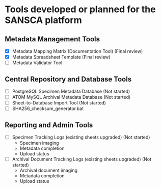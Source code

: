# Tools developed or planned for the SANSCA platform
## Metadata Management Tools

- [X] Metadata Mapping Matrix (Documentation Tool) (Final review)
- [X] Metadata Spreadsheet Template (Final review)
- [ ] Metadata Validator Tool

## Central Repository and Database Tools

- [ ] PostgreSQL Specimen Metadata Database (Not started)
- [ ] ATOM MySQL Archival Metadata Database (Not started)
- [ ] Sheet-to-Database Import Tool (Not started)
- [ ] SHA256_checksum_generator.bat

## Reporting and Admin Tools

- [ ] Specimen Tracking Logs (existing sheets upgraded) (Not started)
  - Specimen imaging
  - Metadata completion
  - Upload status
- [ ] Archival Document Tracking Logs (existing sheets upgraded) (Not started)
  - Archival document imaging
  - Metadata completion
  - Upload status
